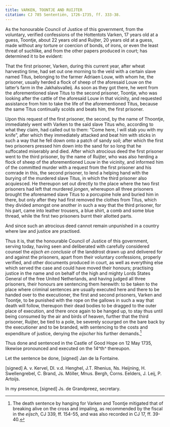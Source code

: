 ```yaml
---
title: VARKEN, TOONTJE AND RUIJTER
citation: CJ 785 Sententiën, 1726-1735, ff. 333-38.
---
```


As the honourable Council of Justice of this government, from the voluntary, verified confessions of the Hottentots Varken, 17 years old at a guess, Toontje, about 22 years old and Ruijter, 20 years old at a guess, made without any torture or coercion of bonds, of irons, or even the least threat of suchlike, and from the other papers produced in court; has determined it to be evident:

That the first prisoner, Varken, during this current year, after wheat harvesting time, had set out one morning to the veld with a certain slave named Titus, belonging to the farmer Adriaen Louw, with whom he, the prisoner, usually herded a flock of sheep of the aforesaid Louw on the latter’s farm in the Jakhalsvalleij. As soon as they got there, he went from the aforementioned slave Titus to the second prisoner, Toontje, who was looking after the cattle of the aforesaid Louw in that vicinity, and requested assistance from him to take the life of the aforementioned Titus, because the same Titus continually scolds and beats him, the first prisoner.

Upon this request of the first prisoner, the second, by the name of Thoontje, immediately went with Varken to the said slave Titus who, according to what they claim, had called out to them: “Come here, I will stab you with my knife”, after which they immediately attacked and beat him with sticks in such a way that he fell down onto a patch of sandy soil; after which the first two prisoners pressed him down into the sand for so long that he suffocated miserably and died. After which atrocious deed the first prisoner went to the third prisoner, by the name of Ruijter, who was also herding a flock of sheep of the aforementioned Louw in the vicinity, and informed him of the committed murder with a request from the first prisoner and his comrade in this, the second prisoner, to lend a helping hand with the burying of the murdered slave Titus, in which the third prisoner also acquiesced. He thereupon set out directly to the place where the two first prisoners had left that murdered *jongen*, whereupon all three prisoners brought the aforenamed slave Titus to a porcupine hole and buried him in there, but only after they had first removed the clothes from Titus, which they divided amongst one another in such a way that the third prisoner, for his part, came into leather trousers, a blue shirt, a comb and some blue thread, while the first two prisoners burnt their allotted parts.

And since such an atrocious deed cannot remain unpunished in a country where law and justice are practised.

Thus it is, that the honourable Council of Justice of this government, serving today, having seen and deliberated with carefully considered counsel the *eijsch en conclusie* of the landdrost drawn up and delivered for and against the prisoners, apart from their voluntary confessions, properly verified, and other documents produced in court, as well as everything else which served the case and could have moved their honours; practising justice in the name and on behalf of the high and mighty Lords States General of the free United Netherlands, and having judged all three prisoners, their honours are sentencing them herewith: to be taken to the place where criminal sentences are usually executed here and there to be handed over to the executioner, the first and second prisoners, Varken and Toontje, to be punished with the rope on the gallows in such a way that death will follow, thereupon their dead bodies to be dragged to the outer place of execution, and there once again to be hanged up, to stay thus until being consumed by the air and birds of heaven, further that the third prisoner, Ruijter, be tied to a pole, be severely scourged on the bare back by the executioner and to be branded, with sentencing to the costs and expenditure of justice, denying the *eijscher* his further demands.[^1]

Thus done and sentenced in the Castle of Good Hope on 12 May 1735, likewise pronounced and executed on the 14^th^ thereupon.

Let the sentence be done, \[signed\] Jan de la Fontaine.

\[signed\] A. v. Kervel, Dl. v.d. Henghel, J.T. Rhenius, Ns. Heijning, H. Swellengrebel, C. Brand, Js. Möller, Mnus. Bergh, Corns. Eelders, J. Leij, P. Artoijs.

In my presence, \[signed\] Js. de Grandpreez, secretary.

[^1]: The death sentence by hanging for Varken and Toontje mitigated that of breaking alive on the cross and impaling, as recommended by the fiscal in the *eijsch*, CJ 339, ff. 154-55, and was also recorded in CJ 17, ff. 39-40.
